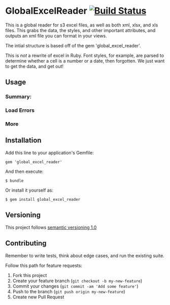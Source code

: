 # GlobalExcelReader [![Build Status](https://travis-ci.org/raksonibs/global_excel_reader.svg?branch=master)](https://travis-ci.org/raksonibs/global_excel_reader)

This is a global reader for s3 excel files, as well as both xml, xlsx, and xls files. This grabs the data, the styles, and other important attributes, and outputs an xml file you can format in your views.

The intial structure is based off of the gem 'global_excel_reader'.

This is *not* a rewrite of excel in Ruby. Font styles, for
example, are parsed to determine whether a cell is a number or a date,
then forgotten. We just want to get the data, and get out!

## Usage

### Summary:


### Load Errors


### More

## Installation

Add this line to your application's Gemfile:

    gem 'global_excel_reader'

And then execute:

    $ bundle

Or install it yourself as:

    $ gem install global_excel_reader

## Versioning

This project follows [semantic versioning 1.0](http://semver.org/spec/v1.0.0.html)

## Contributing

Remember to write tests, think about edge cases, and run the existing
suite.

Follow this path for feature requests:

1. Fork this project
2. Create your feature branch (`git checkout -b my-new-feature`)
3. Commit your changes (`git commit -am 'Add some feature'`)
4. Push to the branch (`git push origin my-new-feature`)
5. Create new Pull Request
